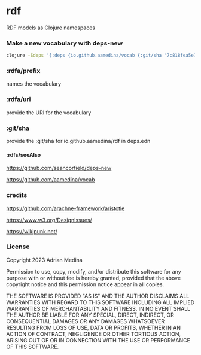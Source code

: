 # rdf
RDF models as Clojure namespaces

### Make a new vocabulary with deps-new
``` bash
clojure -Sdeps '{:deps {io.github.aamedina/vocab {:git/sha "7c818fea5e709e16afa24f68d6d8098a75078948"}}}' -Tnew create :template aamedina/vocab :name net.wikipunk/example :rdfa/prefix "example" :rdfa/uri '"https://wikipunk.net/example/"' :git/sha '"7e688f78c3bfb92fa735f0f11d1418cd73a5b20a"'
```

### :rdfa/prefix 
names the vocabulary
### :rdfa/uri
provide the URI for the vocabulary
### :git/sha
provide the :git/sha for io.github.aamedina/rdf in deps.edn

#### :rdfs/seeAlso 
https://github.com/seancorfield/deps-new

https://github.com/aamedina/vocab

### credits
https://github.com/arachne-framework/aristotle

https://www.w3.org/DesignIssues/

https://wikipunk.net/

### License
Copyright 2023 Adrian Medina

Permission to use, copy, modify, and/or distribute this software for
any purpose with or without fee is hereby granted, provided that the
above copyright notice and this permission notice appear in all
copies.

THE SOFTWARE IS PROVIDED "AS IS" AND THE AUTHOR DISCLAIMS ALL
WARRANTIES WITH REGARD TO THIS SOFTWARE INCLUDING ALL IMPLIED
WARRANTIES OF MERCHANTABILITY AND FITNESS. IN NO EVENT SHALL THE
AUTHOR BE LIABLE FOR ANY SPECIAL, DIRECT, INDIRECT, OR CONSEQUENTIAL
DAMAGES OR ANY DAMAGES WHATSOEVER RESULTING FROM LOSS OF USE, DATA OR
PROFITS, WHETHER IN AN ACTION OF CONTRACT, NEGLIGENCE OR OTHER
TORTIOUS ACTION, ARISING OUT OF OR IN CONNECTION WITH THE USE OR
PERFORMANCE OF THIS SOFTWARE.
